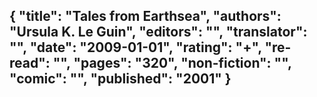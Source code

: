 {
 "title": "Tales from Earthsea",
 "authors": "Ursula K. Le Guin",
 "editors": "",
 "translator": "",
 "date": "2009-01-01",
 "rating": "+",
 "re-read": "",
 "pages": "320",
 "non-fiction": "",
 "comic": "",
 "published": "2001"
}
---

